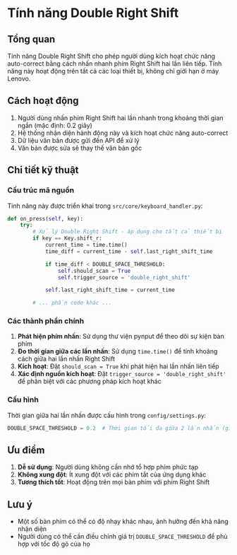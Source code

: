 # Tính năng Double Right Shift

## Tổng quan

Tính năng Double Right Shift cho phép người dùng kích hoạt chức năng auto-correct bằng cách nhấn nhanh phím Right Shift hai lần liên tiếp. Tính năng này hoạt động trên tất cả các loại thiết bị, không chỉ giới hạn ở máy Lenovo.

## Cách hoạt động

1. Người dùng nhấn phím Right Shift hai lần nhanh trong khoảng thời gian ngắn (mặc định: 0.2 giây)
2. Hệ thống nhận diện hành động này và kích hoạt chức năng auto-correct
3. Dữ liệu văn bản được gửi đến API để xử lý
4. Văn bản được sửa sẽ thay thế văn bản gốc

## Chi tiết kỹ thuật

### Cấu trúc mã nguồn

Tính năng này được triển khai trong `src/core/keyboard_handler.py`:

```python
def on_press(self, key):
    try:
        # Xử lý Double Right Shift - áp dụng cho tất cả thiết bị
        if key == Key.shift_r:
            current_time = time.time()
            time_diff = current_time - self.last_right_shift_time

            if time_diff < DOUBLE_SPACE_THRESHOLD:
                self.should_scan = True
                self.trigger_source = 'double_right_shift'

            self.last_right_shift_time = current_time

        # ... phần code khác ...
```

### Các thành phần chính

1. **Phát hiện phím nhấn**: Sử dụng thư viện pynput để theo dõi sự kiện bàn phím
2. **Đo thời gian giữa các lần nhấn**: Sử dụng `time.time()` để tính khoảng cách giữa hai lần nhấn Right Shift
3. **Kích hoạt**: Đặt `should_scan = True` khi phát hiện hai lần nhấn liên tiếp
4. **Xác định nguồn kích hoạt**: Đặt `trigger_source = 'double_right_shift'` để phân biệt với các phương pháp kích hoạt khác

### Cấu hình

Thời gian giữa hai lần nhấn được cấu hình trong `config/settings.py`:

```python
DOUBLE_SPACE_THRESHOLD = 0.2  # Thời gian tối đa giữa 2 lần nhấn (giây)
```

## Ưu điểm

1. **Dễ sử dụng**: Người dùng không cần nhớ tổ hợp phím phức tạp
2. **Không xung đột**: Ít xung đột với các phím tắt của ứng dụng khác
3. **Tương thích tốt**: Hoạt động trên mọi bàn phím với phím Right Shift

## Lưu ý

- Một số bàn phím có thể có độ nhạy khác nhau, ảnh hưởng đến khả năng nhận diện
- Người dùng có thể cần điều chỉnh giá trị `DOUBLE_SPACE_THRESHOLD` để phù hợp với tốc độ gõ của họ
